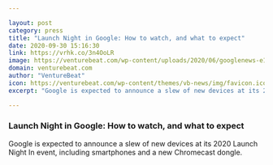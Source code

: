 ```yaml
---

layout: post
category: press
title: "Launch Night in Google: How to watch, and what to expect"
date: 2020-09-30 15:16:30
link: https://vrhk.co/3n4OoLR
image: https://venturebeat.com/wp-content/uploads/2020/06/googlenews-e1597400634849.jpeg?w=1200&strip=all
domain: venturebeat.com
author: "VentureBeat"
icon: https://venturebeat.com/wp-content/themes/vb-news/img/favicon.ico
excerpt: "Google is expected to announce a slew of new devices at its 2020 Launch Night In event, including smartphones and a new Chromecast dongle."

---
```


### Launch Night in Google: How to watch, and what to expect

Google is expected to announce a slew of new devices at its 2020 Launch Night In event, including smartphones and a new Chromecast dongle.
